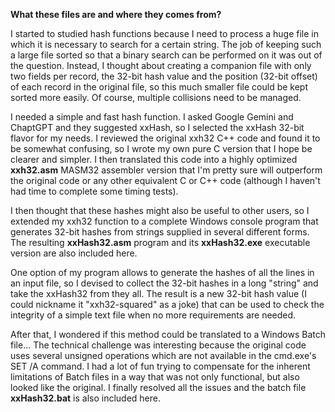 **What these files are and where they comes from?**

I started to studied hash functions because I need to process a huge file in which it is necessary to search for a certain string. The job of keeping such a large file sorted so that a binary search can be performed on it was out of the question. Instead, I thought about creating a companion file with only two fields per record, the 32-bit hash value and the position (32-bit offset) of each record in the original file, so this much smaller file could be kept sorted more easily. Of course, multiple collisions need to be managed.

I needed a simple and fast hash function. I asked Google Gemini and ChaptGPT and they suggested xxHash, so I selected the xxHash 32-bit flavor for my needs. I reviewed the original xxh32 C++ code and found it to be somewhat confusing, so I wrote my own pure C version that I hope be clearer and simpler. I then translated this code into a highly optimized **xxh32.asm** MASM32 assembler version that I'm pretty sure will outperform the original code or any other equivalent C or C++ code (although I haven't had time to complete some timing tests).

I then thought that these hashes might also be useful to other users, so I extended my xxh32 function to a complete Windows console program that generates 32-bit hashes from strings supplied in several different forms. The resulting **xxHash32.asm** program and its **xxHash32.exe** executable version are also included here.

One option of my program allows to generate the hashes of all the lines in an input file, so I devised to collect the 32-bit hashes in a long "string" and take the xxHash32 from they all. The result is a new 32-bit hash value (I could nickname it "xxh32-squared" as a joke) that can be used to check the integrity of a simple text file when no more requirements are needed.

After that, I wondered if this method could be translated to a Windows Batch file... The technical challenge was interesting because the original code uses several unsigned operations which are not available in the cmd.exe's SET /A command. I had a lot of fun trying to compensate for the inherent limitations of Batch files in a way that was not only functional, but also looked like the original. I finally resolved all the issues and the batch file **xxHash32.bat** is also included here.
